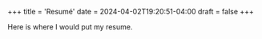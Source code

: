 +++
title = 'Resumé'
date = 2024-04-02T19:20:51-04:00
draft = false
+++

Here is where I would put my resume.
